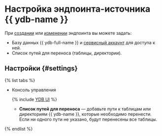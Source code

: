 # Настройка эндпоинта-источника {{ ydb-name }}


При [создании](../index.md#create) или [изменении](../index.md#update) эндпоинта вы можете задать:
* Базу данных {{ ydb-full-name }} и [сервисный аккаунт](../../../../iam/concepts/users/service-accounts.md) для доступа к ней.
* Список путей для переноса (таблицы, директории).

## Настройки {#settings}

{% list tabs %}

- Консоль управления

  {% include [YDB UI](../../../../_includes/data-transfer/necessary-settings/ui/yandex-database.md) %}

  * **Список путей для переноса** — добавьте пути к таблицам или директориям {{ ydb-name }}, которые необходимо перенести. Если ни одного пути не указано, будут перенесены все таблицы.

{% endlist %}
